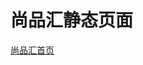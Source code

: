 # 尚品汇静态页面
[尚品汇首页](http://htmlpreview.github.io/?https://github.com/sskd24/Mr.Pink_learning_notes/blob/master/%E5%B0%9A%E5%93%81%E6%B1%87%E9%A1%B9%E7%9B%AE/%E9%9D%99%E6%80%81%E9%A1%B5%E9%9D%A2/%E8%B0%B7%E7%B2%92%E5%95%86%E5%9F%8E-%E8%BE%89%E6%B4%AA/home.html)
